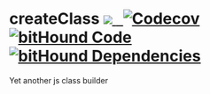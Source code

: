 <h1>createClass
<a target="_blank" href="https://travis-ci.org/borovin/createClass">
    <img src="https://travis-ci.org/borovin/createClass.svg?branch=master"/>
</a>
<a href="https://codecov.io/gh/borovin/createClass">
  <img src="https://codecov.io/gh/borovin/createClass/branch/master/graph/badge.svg" alt="Codecov" />
</a>
<a href="https://www.bithound.io/github/borovin/createClass">
    <img src="https://www.bithound.io/github/borovin/createClass/badges/code.svg" alt="bitHound Code">
</a>
<a href="https://www.bithound.io/github/borovin/createClass/master/dependencies/npm">
    <img src="https://www.bithound.io/github/borovin/createClass/badges/dependencies.svg" alt="bitHound Dependencies">
</a>
</h1>
Yet another js class builder
